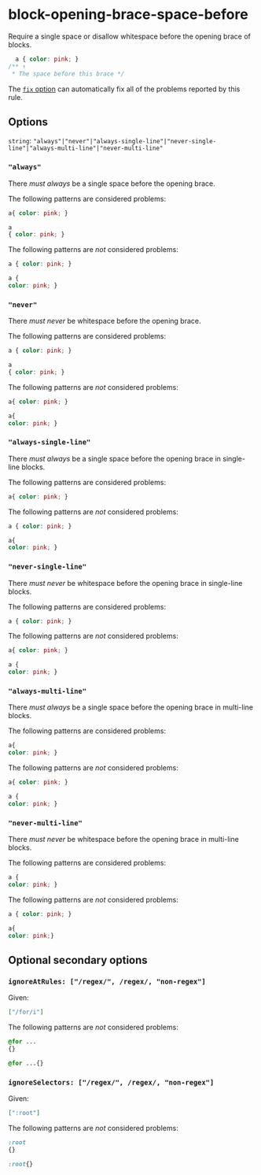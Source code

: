 # block-opening-brace-space-before

Require a single space or disallow whitespace before the opening brace of blocks.

```css
  a { color: pink; }
/** ↑
 * The space before this brace */
```

The [`fix` option](https://stylelint.io/user-guide/options#fix) can automatically fix all of the problems reported by this rule.

## Options

`string`: `"always"|"never"|"always-single-line"|"never-single-line"|"always-multi-line"|"never-multi-line"`

### `"always"`

There _must always_ be a single space before the opening brace.

The following patterns are considered problems:

```css
a{ color: pink; }
```

```css
a
{ color: pink; }
```

The following patterns are _not_ considered problems:

```css
a { color: pink; }
```

```css
a {
color: pink; }
```

### `"never"`

There _must never_ be whitespace before the opening brace.

The following patterns are considered problems:

```css
a { color: pink; }
```

```css
a
{ color: pink; }
```

The following patterns are _not_ considered problems:

```css
a{ color: pink; }
```

```css
a{
color: pink; }
```

### `"always-single-line"`

There _must always_ be a single space before the opening brace in single-line blocks.

The following patterns are considered problems:

```css
a{ color: pink; }
```

The following patterns are _not_ considered problems:

```css
a { color: pink; }
```

```css
a{
color: pink; }
```

### `"never-single-line"`

There _must never_ be whitespace before the opening brace in single-line blocks.

The following patterns are considered problems:

```css
a { color: pink; }
```

The following patterns are _not_ considered problems:

```css
a{ color: pink; }
```

```css
a {
color: pink; }
```

### `"always-multi-line"`

There _must always_ be a single space before the opening brace in multi-line blocks.

The following patterns are considered problems:

```css
a{
color: pink; }
```

The following patterns are _not_ considered problems:

```css
a{ color: pink; }
```

```css
a {
color: pink; }
```

### `"never-multi-line"`

There _must never_ be whitespace before the opening brace in multi-line blocks.

The following patterns are considered problems:

```css
a {
color: pink; }
```

The following patterns are _not_ considered problems:

```css
a { color: pink; }
```

```css
a{
color: pink;}
```

## Optional secondary options

### `ignoreAtRules: ["/regex/", /regex/, "non-regex"]`

Given:

```json
["/for/i"]
```

The following patterns are _not_ considered problems:

```css
@for ...
{}
```

```css
@for ...{}
```

### `ignoreSelectors: ["/regex/", /regex/, "non-regex"]`

Given:

```json
[":root"]
```

The following patterns are _not_ considered problems:

```css
:root
{}
```

```css
:root{}
```
